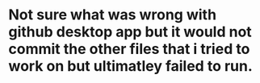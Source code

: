 # Not sure what was wrong with github desktop app but it would not commit the other files that i tried to work on but ultimatley failed to run.
